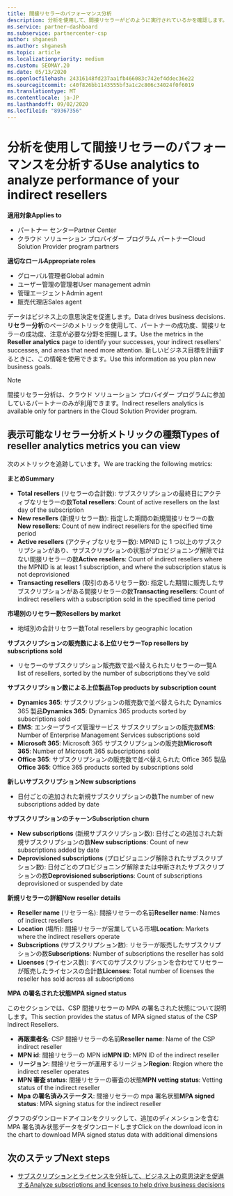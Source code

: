 ```yaml
---
title: 間接リセラーのパフォーマンス分析
description: 分析を使用して、間接リセラーがどのように実行されているかを確認します。成功と領域の両方で、さらに注意が必要になる場合があります。
ms.service: partner-dashboard
ms.subservice: partnercenter-csp
author: shganesh
ms.author: shganesh
ms.topic: article
ms.localizationpriority: medium
ms.custom: SEOMAY.20
ms.date: 05/13/2020
ms.openlocfilehash: 24316148fd237aa1fb466083c742ef4ddec36e22
ms.sourcegitcommit: c40f826bb1143555bf3a1c2c806c34024f0f6019
ms.translationtype: MT
ms.contentlocale: ja-JP
ms.lasthandoff: 09/02/2020
ms.locfileid: "89367356"
---
```

# <a name="use-analytics-to-analyze-performance-of-your-indirect-resellers"></a><span data-ttu-id="06e95-103">分析を使用して間接リセラーのパフォーマンスを分析する</span><span class="sxs-lookup"><span data-stu-id="06e95-103">Use analytics to analyze performance of your indirect resellers</span></span>

<span data-ttu-id="06e95-104">**適用対象**</span><span class="sxs-lookup"><span data-stu-id="06e95-104">**Applies to**</span></span>

- <span data-ttu-id="06e95-105">パートナー センター</span><span class="sxs-lookup"><span data-stu-id="06e95-105">Partner Center</span></span>
- <span data-ttu-id="06e95-106">クラウド ソリューション プロバイダー プログラム パートナー</span><span class="sxs-lookup"><span data-stu-id="06e95-106">Cloud Solution Provider program partners</span></span>

<span data-ttu-id="06e95-107">**適切なロール**</span><span class="sxs-lookup"><span data-stu-id="06e95-107">**Appropriate roles**</span></span>

- <span data-ttu-id="06e95-108">グローバル管理者</span><span class="sxs-lookup"><span data-stu-id="06e95-108">Global admin</span></span>
- <span data-ttu-id="06e95-109">ユーザー管理の管理者</span><span class="sxs-lookup"><span data-stu-id="06e95-109">User management admin</span></span>
- <span data-ttu-id="06e95-110">管理エージェント</span><span class="sxs-lookup"><span data-stu-id="06e95-110">Admin agent</span></span>
- <span data-ttu-id="06e95-111">販売代理店</span><span class="sxs-lookup"><span data-stu-id="06e95-111">Sales agent</span></span>

<span data-ttu-id="06e95-112">データはビジネス上の意思決定を促進します。</span><span class="sxs-lookup"><span data-stu-id="06e95-112">Data drives business decisions.</span></span> <span data-ttu-id="06e95-113">**リセラー分析**のページのメトリックを使用して、パートナーの成功度、間接リセラーの成功度、注意が必要な分野を把握します。</span><span class="sxs-lookup"><span data-stu-id="06e95-113">Use the metrics in the **Reseller analytics** page to identify your successes, your indirect resellers' successes, and areas that need more attention.</span></span> <span data-ttu-id="06e95-114">新しいビジネス目標を計画するときに、この情報を使用できます。</span><span class="sxs-lookup"><span data-stu-id="06e95-114">Use this information as you plan new business goals.</span></span>

> [!NOTE]
> <span data-ttu-id="06e95-115">間接リセラー分析は、クラウド ソリューション プロバイダー プログラムに参加しているパートナーのみが利用できます。</span><span class="sxs-lookup"><span data-stu-id="06e95-115">Indirect resellers analytics is available only for partners in the Cloud Solution Provider program.</span></span>

## <a name="types-of-reseller-analytics-metrics-you-can-view"></a><span data-ttu-id="06e95-116">表示可能なリセラー分析メトリックの種類</span><span class="sxs-lookup"><span data-stu-id="06e95-116">Types of reseller analytics metrics you can view</span></span>

<span data-ttu-id="06e95-117">次のメトリックを追跡しています。</span><span class="sxs-lookup"><span data-stu-id="06e95-117">We are tracking the following metrics:</span></span>

<span data-ttu-id="06e95-118">**まとめ**</span><span class="sxs-lookup"><span data-stu-id="06e95-118">**Summary**</span></span>  
 - <span data-ttu-id="06e95-119">**Total resellers** (リセラーの合計数): サブスクリプションの最終日にアクティブなリセラーの数</span><span class="sxs-lookup"><span data-stu-id="06e95-119">**Total resellers**: Count of active resellers on the last day of the subscription</span></span>  
 - <span data-ttu-id="06e95-120">**New resellers** (新規リセラー数): 指定した期間の新規間接リセラーの数</span><span class="sxs-lookup"><span data-stu-id="06e95-120">**New resellers**: Count of new indirect resellers for the specified time period</span></span>  
 - <span data-ttu-id="06e95-121">**Active resellers** (アクティブなリセラー数): MPNID に 1 つ以上のサブスクリプションがあり、サブスクリプションの状態がプロビジョニング解除ではない間接リセラーの数</span><span class="sxs-lookup"><span data-stu-id="06e95-121">**Active resellers**: Count of indirect resellers where the MPNID is at least 1 subscription, and where the subscription status is not deprovisioned</span></span>  
 - <span data-ttu-id="06e95-122">**Transacting resellers** (取引のあるリセラー数): 指定した期間に販売したサブスクリプションがある間接リセラーの数</span><span class="sxs-lookup"><span data-stu-id="06e95-122">**Transacting resellers**: Count of indirect resellers with a subscription sold in the specified time period</span></span>  

<span data-ttu-id="06e95-123">**市場別のリセラー数**</span><span class="sxs-lookup"><span data-stu-id="06e95-123">**Resellers by market**</span></span>  
 - <span data-ttu-id="06e95-124">地域別の合計リセラー数</span><span class="sxs-lookup"><span data-stu-id="06e95-124">Total resellers by geographic location</span></span>  

<span data-ttu-id="06e95-125">**サブスクリプションの販売数による上位リセラー**</span><span class="sxs-lookup"><span data-stu-id="06e95-125">**Top resellers by subscriptions sold**</span></span>
 - <span data-ttu-id="06e95-126">リセラーのサブスクリプション販売数で並べ替えられたリセラーの一覧</span><span class="sxs-lookup"><span data-stu-id="06e95-126">A list of resellers, sorted by the number of subscriptions they've sold</span></span>  

<span data-ttu-id="06e95-127">**サブスクリプション数による上位製品**</span><span class="sxs-lookup"><span data-stu-id="06e95-127">**Top products by subscription count**</span></span>  
 - <span data-ttu-id="06e95-128">**Dynamics 365**: サブスクリプションの販売数で並べ替えられた Dynamics 365 製品</span><span class="sxs-lookup"><span data-stu-id="06e95-128">**Dynamics 365**: Dynamics 365 products sorted by subscriptions sold</span></span>  
 - <span data-ttu-id="06e95-129">**EMS**: エンタープライズ管理サービス サブスクリプションの販売数</span><span class="sxs-lookup"><span data-stu-id="06e95-129">**EMS**: Number of Enterprise Management Services subscriptions sold</span></span>  
 - <span data-ttu-id="06e95-130">**Microsoft 365**: Microsoft 365 サブスクリプションの販売数</span><span class="sxs-lookup"><span data-stu-id="06e95-130">**Microsoft 365**: Number of Microsoft 365 subscriptions sold</span></span>  
 - <span data-ttu-id="06e95-131">**Office 365**: サブスクリプションの販売数で並べ替えられた Office 365 製品</span><span class="sxs-lookup"><span data-stu-id="06e95-131">**Office 365**: Office 365 products sorted by subscriptions sold</span></span>  

<span data-ttu-id="06e95-132">**新しいサブスクリプション**</span><span class="sxs-lookup"><span data-stu-id="06e95-132">**New subscriptions**</span></span>  
 - <span data-ttu-id="06e95-133">日付ごとの追加された新規サブスクリプションの数</span><span class="sxs-lookup"><span data-stu-id="06e95-133">The number of new subscriptions added by date</span></span>  

<span data-ttu-id="06e95-134">**サブスクリプションのチャーン**</span><span class="sxs-lookup"><span data-stu-id="06e95-134">**Subscription churn**</span></span>  
 - <span data-ttu-id="06e95-135">**New subscriptions** (新規サブスクリプション数): 日付ごとの追加された新規サブスクリプションの数</span><span class="sxs-lookup"><span data-stu-id="06e95-135">**New subscriptions**: Count of new subscriptions added by date</span></span>  
 - <span data-ttu-id="06e95-136">**Deprovisioned subscriptions** (プロビジョニング解除されたサブスクリプション数): 日付ごとのプロビジョニング解除または中断されたサブスクリプションの数</span><span class="sxs-lookup"><span data-stu-id="06e95-136">**Deprovisioned subscriptions**: Count of subscriptions deprovisioned or suspended by date</span></span>  

<span data-ttu-id="06e95-137">**新規リセラーの詳細**</span><span class="sxs-lookup"><span data-stu-id="06e95-137">**New reseller details**</span></span>  
 - <span data-ttu-id="06e95-138">**Reseller name** (リセラー名): 間接リセラーの名前</span><span class="sxs-lookup"><span data-stu-id="06e95-138">**Reseller name**: Names of indirect resellers</span></span>  
 - <span data-ttu-id="06e95-139">**Location** (場所): 間接リセラーが営業している市場</span><span class="sxs-lookup"><span data-stu-id="06e95-139">**Location**: Markets where the indirect resellers operate</span></span>  
 - <span data-ttu-id="06e95-140">**Subscriptions** (サブスクリプション数): リセラーが販売したサブスクリプションの数</span><span class="sxs-lookup"><span data-stu-id="06e95-140">**Subscriptions**: Number of subscriptions the reseller has sold</span></span>  
 - <span data-ttu-id="06e95-141">**Licenses** (ライセンス数): すべてのサブスクリプションを合わせてリセラーが販売したライセンスの合計数</span><span class="sxs-lookup"><span data-stu-id="06e95-141">**Licenses**: Total number of licenses the reseller has sold across all subscriptions</span></span>  

<span data-ttu-id="06e95-142">**MPA の署名された状態**</span><span class="sxs-lookup"><span data-stu-id="06e95-142">**MPA signed status**</span></span>

<span data-ttu-id="06e95-143">このセクションでは、CSP 間接リセラーの MPA の署名された状態について説明します。</span><span class="sxs-lookup"><span data-stu-id="06e95-143">This section provides the status of MPA signed status of the CSP Indirect Resellers.</span></span>

 - <span data-ttu-id="06e95-144">**再販業者名**: CSP 間接リセラーの名前</span><span class="sxs-lookup"><span data-stu-id="06e95-144">**Reseller name**: Name of the CSP indirect reseller</span></span>
 - <span data-ttu-id="06e95-145">**MPN id**: 間接リセラーの MPN id</span><span class="sxs-lookup"><span data-stu-id="06e95-145">**MPN ID**: MPN ID of the indirect reseller</span></span>
 - <span data-ttu-id="06e95-146">**リージョン**: 間接リセラーが運用するリージョン</span><span class="sxs-lookup"><span data-stu-id="06e95-146">**Region**: Region where the indirect reseller operates</span></span>
 - <span data-ttu-id="06e95-147">**MPN 審査 status**: 間接リセラーの審査の状態</span><span class="sxs-lookup"><span data-stu-id="06e95-147">**MPN vetting status**: Vetting status of the indirect reseller</span></span>
 - <span data-ttu-id="06e95-148">**Mpa の署名済みステータス**: 間接リセラーの mpa 署名状態</span><span class="sxs-lookup"><span data-stu-id="06e95-148">**MPA signed status**: MPA signing status for the indirect reseller</span></span>

<span data-ttu-id="06e95-149">グラフのダウンロードアイコンをクリックして、追加のディメンションを含む MPA 署名済み状態データをダウンロードします</span><span class="sxs-lookup"><span data-stu-id="06e95-149">Click on the download icon in the chart to download MPA signed status data with additional dimensions</span></span>
  
## <a name="next-steps"></a><span data-ttu-id="06e95-150">次のステップ</span><span class="sxs-lookup"><span data-stu-id="06e95-150">Next steps</span></span>

- [<span data-ttu-id="06e95-151">サブスクリプションとライセンスを分析して、ビジネス上の意思決定を促進する</span><span class="sxs-lookup"><span data-stu-id="06e95-151">Analyze subscriptions and licenses to help drive business decisions</span></span>](analyze-subscriptions-licenses.md)